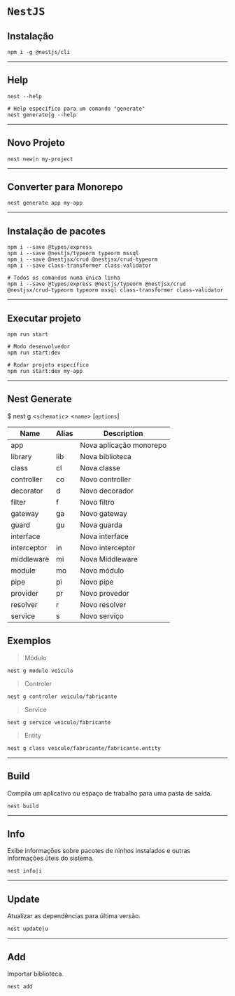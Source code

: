 # `NestJS`

## Instalação
```properties
npm i -g @nestjs/cli
```

****

## Help
```properties
nest --help

# Help específico para um comando "generate"
nest generate|g --help
```

****

## Novo Projeto
```properties
nest new|n my-project
```

****

## Converter para Monorepo
```properties
nest generate app my-app
```

****

## Instalação de pacotes
```properties
npm i --save @types/express
npm i --save @nestjs/typeorm typeorm mssql
npm i --save @nestjsx/crud @nestjsx/crud-typeorm
npm i --save class-transformer class-validator

# Todos os comandos numa única linha
npm i --save @types/express @nestjs/typeorm @nestjsx/crud @nestjsx/crud-typeorm typeorm mssql class-transformer class-validator
```

****

## Executar projeto
```properties
npm run start

# Modo desenvolvedor
npm run start:dev

# Rodar projeto específico
npm run start:dev my-app
```

****

## Nest Generate
$ nest g <`schematic`> <`name`> [`options`]

Name | Alias| Description
--|--|--
app | | Nova aplicação monorepo
library | lib | Nova biblioteca
class | cl | Nova classe
controller | co | Novo controller
decorator | d| Novo decorador
filter | f | Novo filtro
gateway | ga | Novo gateway
guard | gu | Nova guarda
interface | | Nova interface
interceptor | in | Novo interceptor
middleware | mi | Nova Middleware
module | mo | Novo módulo
pipe | pi | Novo pipe
provider | pr | Novo provedor
resolver | r | Novo resolver
service | s | Novo serviço


## Exemplos
> Módulo
```properties
nest g module veiculo
```
> Controler
```properties
nest g controler veiculo/fabricante
```
> Service
```properties
nest g service veiculo/fabricante
```
> Entity
```properties
nest g class veiculo/fabricante/fabricante.entity
```


****

## Build
Compila um aplicativo ou espaço de trabalho para uma pasta de saída.
```properties
nest build
```

****

## Info
Exibe informações sobre pacotes de ninhos instalados e outras informações úteis do sistema.
```properties
nest info|i
```

****

## Update
Atualizar as dependências para última versão.
```properties
nest update|u
```

****

## Add
Importar biblioteca.
```properties
nest add
```











<!--
1. Um
1. Dois
-->
